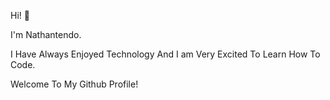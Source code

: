 Hi! 👋

I'm Nathantendo.

I Have Always Enjoyed Technology And I am Very Excited To Learn How To Code.

Welcome To My Github Profile!
